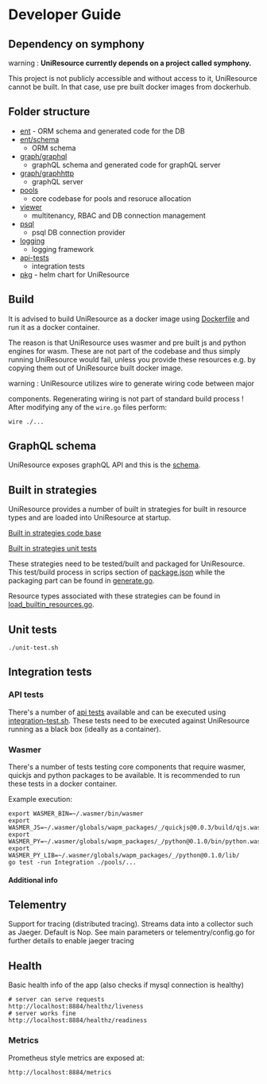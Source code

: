 Developer Guide
===============

Dependency on symphony
----------------------

warning
:   **UniResource currently depends on a project called symphony.**

This project is not publicly accessible and without access to it,
UniResource cannot be built. In that case, use pre built docker images
from dockerhub.

Folder structure
----------------

-   [ent](https://github.com/FRINXio/resource-manager/tree/master/ent) -
    ORM schema and generated code for the DB
-   [ent/schema](https://github.com/FRINXio/resource-manager/tree/master/ent/schema)
    - ORM schema
-   [graph/graphql](https://github.com/FRINXio/resource-manager/tree/master/graph/graphql)
    - graphQL schema and generated code for graphQL server
-   [graph/graphhttp](https://github.com/FRINXio/resource-manager/tree/master/graph/graphhttp)
    - graphQL server
-   [pools](https://github.com/FRINXio/resource-manager/tree/master/pools)
    - core codebase for pools and resoruce allocation
-   [viewer](https://github.com/FRINXio/resource-manager/tree/master/viewer)
    - multitenancy, RBAC and DB connection management
-   [psql](https://github.com/FRINXio/resource-manager/tree/master/psql)
    - psql DB connection provider
-   [logging](https://github.com/FRINXio/resource-manager/tree/master/logging)
    - logging framework
-   [api-tests](https://github.com/FRINXio/resource-manager/tree/master/api-tests)
    - integration tests
-   [pkg](https://github.com/FRINXio/resource-manager/tree/master/pkg) -
    helm chart for UniResource

Build
-----

It is advised to build UniResource as a docker image using
[Dockerfile](https://github.com/FRINXio/resource-manager/blob/master/Dockerfile)
and run it as a docker container.

The reason is that UniResource uses wasmer and pre built js and python
engines for wasm. These are not part of the codebase and thus simply
running UniResource would fail, unless you provide these resources e.g.
by copying them out of UniResource built docker image.

warning
:   UniResource utilizes wire to generate wiring code between major

components. Regenerating wiring is not part of standard build process !
After modifying any of the `wire.go` files perform:

    wire ./...

GraphQL schema
--------------

UniResource exposes graphQL API and this is the
[schema](https://github.com/FRINXio/resource-manager/blob/master/graph/graphql/schema/schema.graphql).

Built in strategies
-------------------

UniResource provides a number of built in strategies for built in
resource types and are loaded into UniResource at startup.

[Built in strategies code
base](https://github.com/FRINXio/resource-manager/tree/master/pools/allocating_strategies/strategies)

[Built in strategies unit
tests](https://github.com/FRINXio/resource-manager/tree/master/pools/allocating_strategies/strategies/src/tests)

These strategies need to be tested/built and packaged for UniResource.
This test/build process in scrips section of
[package.json](https://github.com/FRINXio/resource-manager/blob/master/pools/allocating_strategies/strategies/package.json)
while the packaging part can be found in
[generate.go](https://github.com/FRINXio/resource-manager/blob/master/pools/allocating_strategies/generate.go).

Resource types associated with these strategies can be found in
[load\_builtin\_resources.go](https://github.com/FRINXio/resource-manager/blob/master/pools/allocating_strategies/load_builtin_resources.go).

Unit tests
----------

``` {.sourceCode .sh}
./unit-test.sh
```

Integration tests
-----------------

### API tests

There's a number of [api
tests](https://github.com/FRINXio/resource-manager/tree/master/api-tests)
available and can be executed using
[integration-test.sh](https://github.com/FRINXio/resource-manager/blob/master/integration-test.sh).
These tests need to be executed against UniResource running as a black
box (ideally as a container).

### Wasmer

There's a number of tests testing core components that require wasmer,
quickjs and python packages to be available. It is recommended to run
these tests in a docker container.

Example execution:

``` {.sourceCode .sh}
export WASMER_BIN=~/.wasmer/bin/wasmer
export WASMER_JS=~/.wasmer/globals/wapm_packages/_/quickjs@0.0.3/build/qjs.wasm
export WASMER_PY=~/.wasmer/globals/wapm_packages/_/python@0.1.0/bin/python.wasm
export WASMER_PY_LIB=~/.wasmer/globals/wapm_packages/_/python@0.1.0/lib/
go test -run Integration ./pools/...
```

#### Additional info

Telementry
----------

Support for tracing (distributed tracing). Streams data into a collector
such as Jaeger. Default is Nop. See main parameters or
telementry/config.go for further details to enable jaeger tracing

Health
------

Basic health info of the app (also checks if mysql connection is
healthy)

    # server can serve requests
    http://localhost:8884/healthz/liveness
    # server works fine
    http://localhost:8884/healthz/readiness

### Metrics

Prometheus style metrics are exposed at:

    http://localhost:8884/metrics
